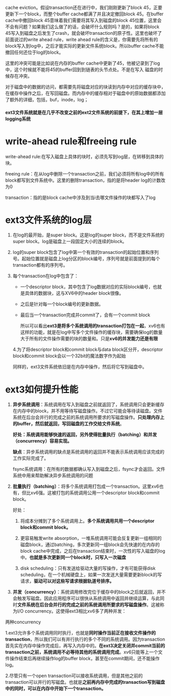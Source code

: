 cache eviction。假设transaction还在进行中，我们刚刚更新了block 45，正要更新下一个block，而整个buffer cache都满了并且决定撤回block 45。在buffer cache中撤回block 45意味着我们需要将其写入到磁盘的block 45位置，这里会不会有问题？如果我们这么做了的话，会破坏什么规则吗？是的，如果将block 45写入到磁盘之后发生了crash，就会破坏transaction的原子性。这里也破坏了前面说过的write ahead rule，write ahead rule的含义是，你需要先将所有的block写入到log中，之后才能实际的更新文件系统block。所以buffer cache不能撤回任何还位于log的block。

这里的冲突可能是比如说在内存的buffer cache中更新了45，他被记录到了log中，这个时候就不能将45的buffer回到到链表的头节点处。不是在写入 磁盘的时候存在冲突。

对于磁盘中的数据的访问，都需要先将磁盘对应的块读到内存中对应的缓存块中，在缓存中操作之后，在写回磁盘。而内存中的缓存相对于磁盘中的原始数据都添加了额外的详细，包括，buf，inode，log；

#### **ext3文件系统就是在几乎不改变之前的ext2文件系统的前提下，在其上增加一层logging系统**

# write-ahead rule和freeing rule

write-ahead rule:在写入磁盘上具体的块时，必须先写到log层，在转移到具体的块。

freeing rule：在从log中删除一个transaction之前，我们必须将所有log中的所有block都写到文件系统中。这里的删除transaction，指的是将header log的计数改为0

transaction：指的是block cache中涉及到当i去哪文件操作的块都写入了log

# ext3文件系统的log层

1. 在log的最开始，是super block。这是log的super block，而不是文件系统的super block。log是磁盘上一段固定大小的连续的block。

2. log的super block包含了log中第一个有效的transaction的起始位置和序列号。起始位置就是磁盘上log分区的block编号，序列号就是前面提到的每个transaction都有的序列号。

3. 每个transaction在log中包含了：
   
   - 一个descriptor block，其中包含了log数据对应的实际block编号，也就是具体的数据块，这与XV6中的header block很像。
   
   - 之后是针对每一个block编号的更新数据。
   
   - 最后当一个transaction完成并commit了，会有一个commit block
     
     所以可以看出**ext3是将多个系统调用的transaction打包在一起**，xv6也有这样的功能，就是在log中写多个文件操作的缓存块，需要确保log的数量大于所有的文件操作需要的块的数量和。只是**xv6的并发能力还是有限**
   
   4.为了将descriptor block和commit block与data block区分开，descriptor block和commit block会以一个32bit的魔法数字作为起始
   
   同样的，ext3文件系统依旧是在内存中操作，然后将它写到磁盘中。

# ext3如何提升性能

1. **异步系统调用**：系统调用在写入到磁盘之前就返回了，系统调用只会更新缓存在内存中的block，并不用等待写磁盘操作。不过它可能会等待读磁盘。文件系统在后台会并行的完成之前的系统调用所要求的写磁盘操作。**只处理内存上的buffer，然后就返回，写回磁盘的工作交给文件系统**。
   
   **好处：系统调用能够快速的返回，另外使得批量执行（batching）和并发（concurrency）容易实现。**
   
   **缺点**：异步系统调用的缺点是系统调用的返回并不能表示系统调用应该完成的工作实际完成了。
   
   fsync系统调用：在所有的数据都确认写入到磁盘之后，fsync才会返回。文件系统中用来帮助解决异步系统调用的问题

2. **批量执行（batching）**：将多个系统调用打包成一个transaction。这里xv6也有，但比xv6强。这被打包的系统调用公用一个descriptor block和commit block。
   
   好处：
   
   1. 将成本分摊到了多个系统调用上。**多个系统调用共用一个descriptor block和commit block。**
   
   2. 更容易触发write absorption，一堆系统调用可能会反复更新一组相同的磁盘block，通过batching，多次更新同一组block会先快速的在内存的block cache中完成，之后在transaction结束时，一次性的写入磁盘的log中。**也就是多次更新同一个block时，只写入一次磁盘**
   
   3. disk scheduling：只有发送给驱动大量的写操作，才有可能获得disk scheduling，在一个机械硬盘上，如果一次发送大量需要更新block的写请求，**驱动可以对这些写请求根据轨道号排序。**

3. **并发（concurrency）**：系统调用修改完位于缓存中的block之后就返回，并不会触发写磁盘。因此应用程序可以很快从系统调用中返回并继续运算，与此同时**文件系统在后台会并行的完成之前的系统调用所要求的写磁盘操作**。这被称为I/O concurrency。这使得ext3相比xv6多了两种并发：

两种concurrency

1.ext3允许多个系统调用同时执行，也就是**同时操作当前正在接收文件操作的transaction**，所以我们可以有并行执行的多个不同的系统调用。因为transaction首先实在内存中操作完成后，再写入内存中的。**在ext3决定关闭并commit当前的transaction之前，系统调用不必等待其他的系统调用完成**。xv6只能等上一个文件操作结束后再继续操作log的buffer block，甚至在commit期间，还不能操作log。

2.尽管只有一个open transaction可以接收系统调用，但是其他之前的transaction可以并行的写磁盘。也就是**之前再内存中完成的transaction写到磁盘中的同时，可以在内存中开始下一个transaction。**
